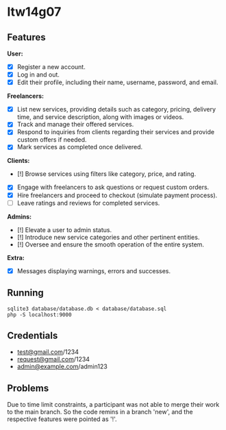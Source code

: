 # ltw14g07

## Features

**User:**
- [x] Register a new account.
- [x] Log in and out.
- [x] Edit their profile, including their name, username, password, and email.

**Freelancers:**
- [x] List new services, providing details such as category, pricing, delivery time, and service description, along with images or videos.
- [x] Track and manage their offered services.
- [x] Respond to inquiries from clients regarding their services and provide custom offers if needed.
- [x] Mark services as completed once delivered.

**Clients:**
- [!] Browse services using filters like category, price, and rating.
- [x] Engage with freelancers to ask questions or request custom orders.
- [x] Hire freelancers and proceed to checkout (simulate payment process).
- [ ] Leave ratings and reviews for completed services.

**Admins:**
- [!] Elevate a user to admin status.
- [!] Introduce new service categories and other pertinent entities.
- [!] Oversee and ensure the smooth operation of the entire system.

**Extra:**
- [X] Messages displaying warnings, errors and successes.

## Running

    sqlite3 database/database.db < database/database.sql
    php -S localhost:9000

## Credentials

- test@gmail.com/1234
- request@gmail.com/1234
- admin@example.com/admin123

## Problems

Due to time limit constraints, a participant was not able to merge their work to the main branch. So the code remins in a branch 'new', and the respective features were pointed as '!'.